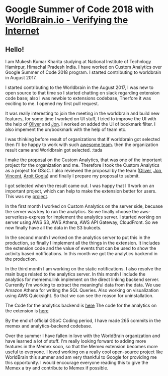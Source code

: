 # Google Summer of Code 2018 with [WorldBrain.io - Verifying the Internet](https://worldbrain.io)

## Hello!
I am Mukesh Kumar Kharita studying at National Institute of Technlogy Hamirpur, Himachal Pradesh India. I have worked on Custom Analytics over Google Summer of Code 2018 program. I started contributing to worldbrain in August 2017.

I started contributing to the Worldbrain in the August 2017, I was new to open source to that time so I started chatting on slack regarding extension code base; also I was newbie to extensions codebase, Therfore it was exciting to me. I opened my first pull request.

It was really interesting to join the meeting in the worldbrain and build new features, for some time I worked on UI stuff, I tried to improve the UI with the help of [Oliver](http://github.com/oliversauter) and [Jon](https://github.com/poltak). I worked on added the UI of bookmark filter. I also impement the un/bookmark with the help of team etc.

I was thinking before result of organizations that If worldbrain got selected then I'll be happy to work with such [awesome team](https://worldbrain.io/team). then the organization result came and Worldbrain got selected. :tada

I make the [proposal](https://docs.google.com/document/d/1K_t8HFQ59lQakYdQY42f5im35RiDdFn8u_b4gG06FHY/edit#) on the Custom Analytics, that was one of the important project for the organization and me. Therefore I took the Custom Analytics as a project for GSoC. I also reviewed the proposal by the team ([Oliver](http://github.com/oliversauter), [Jon](https://github.com/poltak), [Vincent](https://github.com/ShishKabab), [Arpit Gogia](https://github.com/arpitgogia)) and finally I prepare my proposal to submit.

I got selected when the result came out. I was happy that I'll work on an important project, which can help to make the extension better for users. This was my [project](https://summerofcode.withgoogle.com/projects/#4509698049441792).

In the first month I worked on Custom Analytics on the server side, becuase the server was key to run the analytics. So we finally choose the aws-serverless-express for implement the analytics server. I started working on server using AWS S3, AWS Athena, AWS API Gateway, CloudFront. So we now finally have all the data in the S3 bukcets.

In the second month I worked on the analytics server to put this in the production, so finally I implement all the things in the extension. It includes the extension code and the value of events that can be used to show the activity based notifications. In this month we got the analytics backend in the production.

In the third month I am working on the static notifications. I also resolve the main bugs related to the analytics server. In this month I include the analytics for mememx.link implement on the direct linking backend server. Currently I'm working to extract the meaningful data from the data. We use Amazon Athena for writing the SQL Queries. Also working on visualization using AWS Quicksight. So that we can see the reason for uninstallation.

The Code for the analytics backend is [here](https://github.com/WorldBrain/analytics-backend/commits?author=mukeshkharita)
The code for the analytics on the extension is [here](https://github.com/WorldBrain/Memex/pulls?q=is%3Apr+author%3Amukeshkharita)

By the end of official GSoC Coding period, I have made 265 commits in the memex and analytics-backend codebase.

Over the summer I have fallen in love with the WorldBrain organization and have learned a lot of stuff. I'm really looking forward to adding more features in the Memex soon, so that the Memex extension becomes more useful to everyone. I loved working on a really cool open-source project like WorldBrain this summer and am very thankful to Google for providing me this opportunity. I would encourage everyone reading this to give the Memex a try and contribute to Memex if possible. 